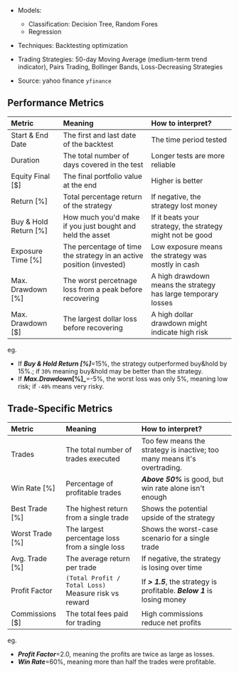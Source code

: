 * Models:
  * Classification: Decision Tree, Random Fores
  * Regression

* Techniques: Backtesting optimization
* Trading Strategies: 50-day Moving Average (medium-term trend indicator), Pairs Trading, Bollinger Bands, Loss-Decreasing Strategies 
* Source: yahoo finance `yfinance`


## Performance Metrics
| Metric | Meaning | How to interpret? |
|:-------| :-------|:------------------|
| Start & End Date| The first and last date of the backtest| The time period tested|
| Duration| The total number of days covered in the test| Longer tests are more reliable|
| Equity Final [$]| The final portfolio value at the end| Higher is better|
| Return [%]| Total percentage return of the strategy| If negative, the strategy lost money|
| Buy & Hold Return [%]| How much you'd make if you just bought and held the asset| If it beats your strategy, the strategy might not be good|
| Exposure Time [%]| The percentage of time the strategy in an active position (invested)| Low exposure means the strategy was mostly in cash|
| Max. Drawdown [%]| The worst percetnage loss from a peak before recovering| A high drawdown means the strategy has large temporary losses|
| Max. Drawdown [$]| The largest dollar loss before recovering| A high dollar drawdown might indicate high risk|


eg.
* If **_Buy & Hold Return [%]_**=15%, the strategy outperformed buy&hold by 15%.; if `30%` meaning buy&hold may be better than the strategy.
* If **_Max.Drawdown_[%]_**=-5%, the worst loss was only 5%, meaning low risk; if `-40%` means very risky.



## Trade-Specific Metrics
| Metric | Meaning | How to interpret? |
|:-------| :-------|:------------------|
| Trades| The total number of trades executed| Too few means the strategy is inactive; too many means it's overtrading.|
| Win Rate [%]| Percentage of profitable trades| **_Above 50%_** is good, but win rate alone isn't enough|
| Best Trade [%]| The highest return from a single trade| Shows the potential upside of the strategy|
| Worst Trade [%]| The largest percentage loss from a single loss| Shows the worst-case scenario for a single trade|
| Avg. Trade [%]| The average return per trade| If negative, the strategy is losing over time|
| Profit Factor| `(Total Profit / Total Loss)` Measure risk vs reward| If **_> 1.5_**, the strategy is profitable. **_Below 1_** is losing money|
| Commissions [$]| The total fees paid for trading| High commissions reduce net profits|



eg.
* **_Profit Factor_**=2.0, meaning the profits are twice as large as losses.
* **_Win Rate_**=60%, meaning more than half the trades were profitable.
